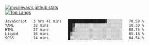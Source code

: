 [![mvuljevas's github stats](https://github-readme-stats.vercel.app/api?username=mvuljevas&show_icons=true&theme=dracula)](https://www.mvuljevas.com)
<br>
[![Top Langs](https://github-readme-stats.vercel.app/api/top-langs/?username=mvuljevas&theme=dracula)](https://www.mvuljevas.com)

<!--START_SECTION:waka-->
```text
JavaScript   3 hrs 41 mins   █████████████████▓░░░░░░░   70.58 % 
YAML         32 mins         ██▓░░░░░░░░░░░░░░░░░░░░░░   10.30 % 
HTML         27 mins         ██▒░░░░░░░░░░░░░░░░░░░░░░   08.75 % 
Liquid       16 mins         █▒░░░░░░░░░░░░░░░░░░░░░░░   05.16 % 
SCSS         14 mins         █░░░░░░░░░░░░░░░░░░░░░░░░   04.54 % 
```
<!--END_SECTION:waka-->
